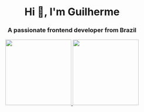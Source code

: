 <h1 align="center">Hi 👋, I'm Guilherme</h1>
<h3 align="center">A passionate frontend developer from Brazil</h3>

<div align="center">
  <a href="https://github.com/moshgui">
  <img height="180em" src="https://github-readme-stats.vercel.app/api?username=moshgui&show_icons=true&theme=dracula&include_all_commits=true&count_private=true"/>
  <img height="180em" src="https://github-readme-stats.vercel.app/api/top-langs/?username=moshgui&layout=compact&langs_count=7&theme=dracula"/>
</div>
